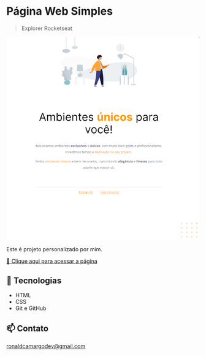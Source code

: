 # Página Web Simples

> Explorer Rocketseat

![preview](./images/projeto_base.png)

Este é projeto personalizado por mim.

[🔗 Clique aqui para acessar a página](https://ronald-ca.github.io/nlw-site-explorer/)

## 📌 Tecnologias

- HTML
- CSS
- Git e GitHub

## 📫 Contato

ronaldcamargodev@gmail.com
